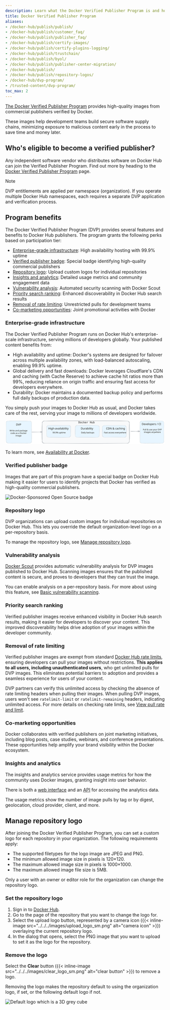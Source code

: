 ```yaml
---
description: Learn what the Docker Verified Publisher Program is and how it works
title: Docker Verified Publisher Program
aliases:
- /docker-hub/publish/publish/
- /docker-hub/publish/customer_faq/
- /docker-hub/publish/publisher_faq/
- /docker-hub/publish/certify-images/
- /docker-hub/publish/certify-plugins-logging/
- /docker-hub/publish/trustchain/
- /docker-hub/publish/byol/
- /docker-hub/publish/publisher-center-migration/
- /docker-hub/publish/
- /docker-hub/publish/repository-logos/
- /docker-hub/dvp-program/
- /trusted-content/dvp-program/
toc_max: 2
---
```


[The Docker Verified Publisher
Program](https://hub.docker.com/search?q=&image_filter=store) provides
high-quality images from commercial publishers verified by Docker.

These images help development teams build secure software supply chains,
minimizing exposure to malicious content early in the process to save time and
money later.

## Who's eligible to become a verified publisher?

Any independent software vendor who distributes software on Docker Hub can join
the Verified Publisher Program. Find out more by heading to the [Docker Verified
Publisher Program](https://www.docker.com/partners/programs) page.

> [!NOTE]
>
> DVP entitlements are applied per namespace (organization). If you operate
> multiple Docker Hub namespaces, each requires a separate DVP application and
> verification process.

## Program benefits

The Docker Verified Publisher Program (DVP) provides several features and
benefits to Docker Hub publishers. The program grants the following perks based
on participation tier:

- [Enterprise-grade infrastructure](#enterprise-grade-infrastructure): High
  availability hosting with 99.9% uptime
- [Verified publisher badge](#verified-publisher-badge): Special badge
  identifying high-quality commercial publishers
- [Repository logo](#repository-logo): Upload custom logos for individual
  repositories
- [Insights and analytics](#insights-and-analytics): Detailed usage metrics and
  community engagement data
- [Vulnerability analysis](#vulnerability-analysis): Automated security scanning
  with Docker Scout
- [Priority search ranking](#priority-search-ranking): Enhanced discoverability
  in Docker Hub search results
- [Removal of rate limiting](#removal-of-rate-limiting): Unrestricted pulls for
  development teams
- [Co-marketing opportunities](#co-marketing-opportunities): Joint promotional
  activities with Docker

### Enterprise-grade infrastructure

The Docker Verified Publisher Program runs on Docker Hub's enterprise-scale
infrastructure, serving millions of developers globally. Your published content
benefits from:

- High availability and uptime: Docker's systems are designed for failover
  across multiple availability zones, with load-balanced autoscaling, enabling
  99.9% uptime.
- Global delivery and fast downloads: Docker leverages Cloudflare's CDN and
  caching (with Cache Reserve) to achieve cache hit ratios more than 99%,
  reducing reliance on origin traffic and ensuring fast access for developers
  everywhere.
- Durability: Docker maintains a documented backup policy and performs full
  daily backups of production data.

You simply push your images to Docker Hub as usual, and Docker takes care of the
rest, serving your image to millions of developers worldwide.

![DVP flow in Docker Hub](./images/dvp-hub-flow.svg)

To learn more, see [Availability at
Docker](https://www.docker.com/trust/availability/).

### Verified publisher badge

Images that are part of this program have a special badge on Docker Hub making
it easier for users to identify projects that Docker has verified as
high-quality commercial publishers.

![Docker-Sponsored Open Source
badge](../../../images/verified-publisher-badge.png)

### Repository logo

DVP organizations can upload custom images for individual repositories on Docker
Hub. This lets you override the default organization-level logo on a
per-repository basis.

To manage the repository logo, see [Manage repository logo](#manage-repository-logo).

### Vulnerability analysis

[Docker Scout](/scout/) provides automatic vulnerability analysis
for DVP images published to Docker Hub.
Scanning images ensures that the published content is secure, and proves to
developers that they can trust the image.

You can enable analysis on a per-repository basis. For more about using this
feature, see [Basic vulnerability
scanning](/docker-hub/repos/manage/vulnerability-scanning/).

### Priority search ranking

Verified publisher images receive enhanced visibility in Docker Hub search
results, making it easier for developers to discover your content. This improved
discoverability helps drive adoption of your images within the developer
community.

### Removal of rate limiting

Verified publisher images are exempt from standard [Docker Hub rate
limits](../../../usage/_index.md), ensuring developers can pull your images
without restrictions. **This applies to all users, including unauthenticated users**,
who get unlimited pulls for DVP images. This eliminates potential barriers to adoption and
provides a seamless experience for users of your content.

DVP partners can verify this unlimited access by checking the absence of rate
limiting headers when pulling their images. When pulling DVP images, users won't
see `ratelimit-limit` or `ratelimit-remaining` headers, indicating unlimited
access. For more details on checking rate limits, see [View pull rate and
limit](../../../usage/pulls.md#view-pull-rate-and-limit).

### Co-marketing opportunities

Docker collaborates with verified publishers on joint marketing initiatives,
including blog posts, case studies, webinars, and conference presentations.
These opportunities help amplify your brand visibility within the Docker
ecosystem.

### Insights and analytics

The insights and analytics service provides usage metrics for how
the community uses Docker images, granting insight into user behavior.

There is both a [web interface](./insights-analytics.md) and an
[API](/reference/api/dvp/latest/) for accessing the analytics data.

The usage metrics show the number of image pulls by tag or by digest,
geolocation, cloud provider, client, and more.

## Manage repository logo

After joining the Docker Verified Publisher Program, you can set a custom logo
for each repository in your organization. The following requirements apply:

- The supported filetypes for the logo image are JPEG and PNG.
- The minimum allowed image size in pixels is 120×120.
- The maximum allowed image size in pixels is 1000×1000.
- The maximum allowed image file size is 5MB.

Only a user with an owner or editor role for the organization can change the repository logo.

### Set the repository logo

1. Sign in to [Docker Hub](https://hub.docker.com).
2. Go to the page of the repository that you want to change the logo for.
3. Select the upload logo button, represented by a camera icon ({{< inline-image
   src="../../../images/upload_logo_sm.png" alt="camera icon" >}}) overlaying the
current repository logo.
4. In the dialog that opens, select the PNG image that you want to upload to
   set it as the logo for the repository.

### Remove the logo

Select the **Clear** button ({{< inline-image src="../../../images/clear_logo_sm.png"
alt="clear button" >}}) to remove a logo.

Removing the logo makes the repository default to using the organization logo,
if set, or the following default logo if not.

![Default logo which is a 3D grey cube](../../../images/default_logo_sm.png)
